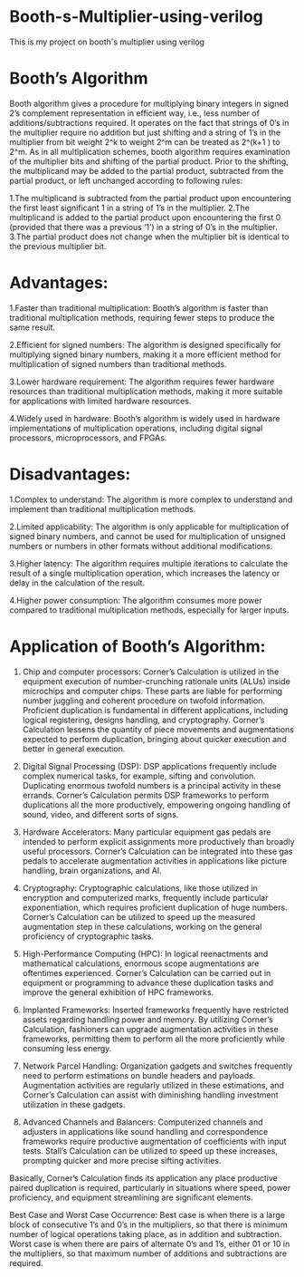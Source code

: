 # Booth-s-Multiplier-using-verilog
This is my project on booth's multiplier using verilog
# Booth’s Algorithm
Booth algorithm gives a procedure for multiplying binary integers in signed 2’s complement representation in efficient way, i.e., less number of additions/subtractions required. It operates on the fact that strings of 0’s in the multiplier require no addition but just shifting and a string of 1’s in the multiplier from bit weight 2^k to weight 2^m can be treated as 2^(k+1 ) to 2^m. As in all multiplication schemes, booth algorithm requires examination of the multiplier bits and shifting of the partial product. Prior to the shifting, the multiplicand may be added to the partial product, subtracted from the partial product, or left unchanged according to following rules:

1.The multiplicand is subtracted from the partial product upon encountering the first least significant 1 in a string of 1’s in the multiplier.
2.The multiplicand is added to the partial product upon encountering the first 0 (provided that there was a previous ‘1’) in a string of 0’s in the multiplier.
3.The partial product does not change when the multiplier bit is identical to the previous multiplier bit.

# Advantages:
1.Faster than traditional multiplication: Booth’s algorithm is faster than traditional multiplication methods, requiring fewer steps to produce the same result.

2.Efficient for signed numbers: The algorithm is designed specifically for multiplying signed binary numbers, making it a more efficient method for multiplication of signed numbers than traditional methods.

3.Lower hardware requirement: The algorithm requires fewer hardware resources than traditional multiplication methods, making it more suitable for applications with limited hardware resources.

4.Widely used in hardware: Booth’s algorithm is widely used in hardware implementations of multiplication operations, including digital signal processors, microprocessors, and FPGAs.
# Disadvantages:
1.Complex to understand: The algorithm is more complex to understand and implement than traditional multiplication methods.

2.Limited applicability: The algorithm is only applicable for multiplication of signed binary numbers, and cannot be used for multiplication of unsigned numbers or numbers in other formats without additional modifications.

3.Higher latency: The algorithm requires multiple iterations to calculate the result of a single multiplication operation, which increases the latency or delay in the calculation of the result.

4.Higher power consumption: The algorithm consumes more power compared to traditional multiplication methods, especially for larger inputs.
# Application of Booth’s Algorithm:
1. Chip and computer processors: Corner’s Calculation is utilized in the equipment execution of number-crunching rationale units (ALUs) inside microchips and computer chips. These parts are liable for performing number juggling and coherent procedure on twofold information. Proficient duplication is fundamental in different applications, including logical registering, designs handling, and cryptography. Corner’s Calculation lessens the quantity of piece movements and augmentations expected to perform duplication, bringing about quicker execution and better in general execution.

2. Digital Signal Processing (DSP): DSP applications frequently include complex numerical tasks, for example, sifting and convolution. Duplicating enormous twofold numbers is a principal activity in these errands. Corner’s Calculation permits DSP frameworks to perform duplications all the more productively, empowering ongoing handling of sound, video, and different sorts of signs.

3. Hardware Accelerators: Many particular equipment gas pedals are intended to perform explicit assignments more productively than broadly useful processors. Corner’s Calculation can be integrated into these gas pedals to accelerate augmentation activities in applications like picture handling, brain organizations, and AI.

4. Cryptography: Cryptographic calculations, like those utilized in encryption and computerized marks, frequently include particular exponentiation, which requires proficient duplication of huge numbers. Corner’s Calculation can be utilized to speed up the measured augmentation step in these calculations, working on the general proficiency of cryptographic tasks.

5. High-Performance Computing (HPC): In logical reenactments and mathematical calculations, enormous scope augmentations are oftentimes experienced. Corner’s Calculation can be carried out in equipment or programming to advance these duplication tasks and improve the general exhibition of HPC frameworks.

6. Implanted Frameworks: Inserted frameworks frequently have restricted assets regarding handling power and memory. By utilizing Corner’s Calculation, fashioners can upgrade augmentation activities in these frameworks, permitting them to perform all the more proficiently while consuming less energy.

7. Network Parcel Handling: Organization gadgets and switches frequently need to perform estimations on bundle headers and payloads. Augmentation activities are regularly utilized in these estimations, and Corner’s Calculation can assist with diminishing handling investment utilization in these gadgets.

8. Advanced Channels and Balancers: Computerized channels and adjusters in applications like sound handling and correspondence frameworks require productive augmentation of coefficients with input tests. Stall’s Calculation can be utilized to speed up these increases, prompting quicker and more precise sifting activities.

Basically, Corner’s Calculation finds its application any place productive paired duplication is required, particularly in situations where speed, power proficiency, and equipment streamlining are significant elements.

Best Case and Worst Case Occurrence: Best case is when there is a large block of consecutive 1’s and 0’s in the multipliers, so that there is minimum number of logical operations taking place, as in addition and subtraction. Worst case is when there are pairs of alternate 0’s and 1’s, either 01 or 10 in the multipliers, so that maximum number of additions and subtractions are required.
